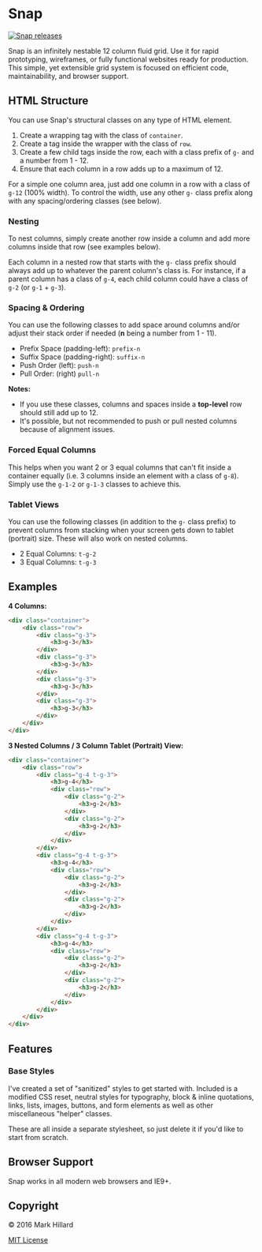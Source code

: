 # Snap

[![Snap releases](https://img.shields.io/github/release/markhillard/Snap.svg)](https://github.com/markhillard/Snap/releases)

Snap is an infinitely nestable 12 column fluid grid. Use it for rapid prototyping, wireframes, or fully functional websites ready for production. This simple, yet extensible grid system is focused on efficient code, maintainability, and browser support.

## HTML Structure

You can use Snap's structural classes on any type of HTML element.

1. Create a wrapping tag with the class of `container`.
2. Create a tag inside the wrapper with the class of `row`.
3. Create a few child tags inside the row, each with a class prefix of `g-` and a number from 1 - 12.
4. Ensure that each column in a row adds up to a maximum of 12.

For a simple one column area, just add one column in a row with a class of `g-12` (100% width). To control the width, use any other `g-` class prefix along with any spacing/ordering classes (see below).

### Nesting

To nest columns, simply create another row inside a column and add more columns inside that row (see examples below).

Each column in a nested row that starts with the `g-` class prefix should always add up to whatever the parent column's class is. For instance, if a parent column has a class of `g-4`, each child column could have a class of `g-2` (or `g-1` + `g-3`).

### Spacing &amp; Ordering

You can use the following classes to add space around columns and/or adjust their stack order if needed (**n** being a number from 1 - 11).

- Prefix Space (padding-left): `prefix-n`
- Suffix Space (padding-right): `suffix-n`
- Push Order (left): `push-n`
- Pull Order: (right) `pull-n`

**Notes:**

- If you use these classes, columns and spaces inside a **top-level** row should still add up to 12.
- It's possible, but not recommended to push or pull nested columns because of alignment issues.

### Forced Equal Columns

This helps when you want 2 or 3 equal columns that can't fit inside a container equally (i.e. 3 columns inside an element with a class of `g-8`). Simply use the `g-1-2` or `g-1-3` classes to achieve this.

### Tablet Views

You can use the following classes (in addition to the `g-` class prefix) to prevent columns from stacking when your screen gets down to tablet (portrait) size. These will also work on nested columns.

- 2 Equal Columns: `t-g-2`
- 3 Equal Columns: `t-g-3`

## Examples

**4 Columns:**
```html
<div class="container">
    <div class="row">
        <div class="g-3">
            <h3>g-3</h3>
        </div>
        <div class="g-3">
            <h3>g-3</h3>
        </div>
        <div class="g-3">
            <h3>g-3</h3>
        </div>
        <div class="g-3">
            <h3>g-3</h3>
        </div>
    </div>
</div>
```

**3 Nested Columns / 3 Column Tablet (Portrait) View:**
```html
<div class="container">
    <div class="row">
        <div class="g-4 t-g-3">
            <h3>g-4</h3>
            <div class="row">
                <div class="g-2">
                    <h3>g-2</h3>
                </div>
                <div class="g-2">
                    <h3>g-2</h3>
                </div>
            </div>
        </div>
        <div class="g-4 t-g-3">
            <h3>g-4</h3>
            <div class="row">
                <div class="g-2">
                    <h3>g-2</h3>
                </div>
                <div class="g-2">
                    <h3>g-2</h3>
                </div>
            </div>
        </div>
        <div class="g-4 t-g-3">
            <h3>g-4</h3>
            <div class="row">
                <div class="g-2">
                    <h3>g-2</h3>
                </div>
                <div class="g-2">
                    <h3>g-2</h3>
                </div>
            </div>
        </div>
    </div>
</div>
```

## Features

### Base Styles

I've created a set of "sanitized" styles to get started with. Included is a modified CSS reset, neutral styles for typography, block &amp; inline quotations, links, lists, images, buttons, and form elements as well as other miscellaneous "helper" classes.

These are all inside a separate stylesheet, so just delete it if you'd like to start from scratch.

## Browser Support

Snap works in all modern web browsers and IE9+.

## Copyright

&copy; 2016 Mark Hillard

[MIT License](LICENSE.md)
